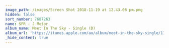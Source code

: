 ```yaml
---
image_path: /images/Screen Shot 2018-11-19 at 12.43.08 pm.png
hidden: false
sort_number: 7687263
name: SFR - J Motor
album_name: Meet In The Sky - Single (D)
album_url: 'https://itunes.apple.com/au/album/meet-in-the-sky-single/1138245327'
_hide_content: true
---
```


